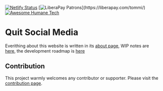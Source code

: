 [![Netlify Status](https://api.netlify.com/api/v1/badges/c5a2f8f0-e22a-4ae4-82e4-bcdea06adf7c/deploy-status)](https://app.netlify.com/sites/quit-social-media/deploys) [![LiberaPay Patrons](https://img.shields.io/liberapay/patrons/tommi.svg?logo=liberapay")](https://liberapay.com/tommi/) [![Awesome Humane Tech](https://raw.githubusercontent.com/humanetech-community/awesome-humane-tech/main/humane-tech-badge.svg?sanitize=true)](https://github.com/humanetech-community/awesome-humane-tech)

# Quit Social Media

Everithing about this website is written in its [about page](https://quitsocialmedia.club/about), WIP notes are [here](https://tommi.space/qsm), the development roadmap is [here](./pages/development-roadmap.md)

## Contribution

This project warmly welcomes any contributor or supporter. Please visit the [contribution page](https://quitsocialmedia.club/contribute).
